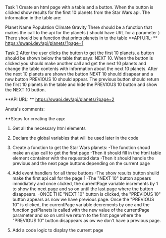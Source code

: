 Task 1
Create an html page with a table and a button. When the button is clicked show results for the first 10 planets from the Star Wars api. The information in the table are:

Planet Name
Population
Climate
Gravity
There should be a function that makes the call to the api for the planets ( should have URL for a parameter ) There should be a function that prints planets in to the table **API URL: ** https://swapi.dev/api/planets/?page=1

Task 2
After the user clicks the button to get the first 10 planets, a button should be shown below the table that says: NEXT 10. When the button is clicked you should make another call and get the next 10 planets and change the table contents with information about the next 10 planets. After the next 10 planets are shown the button NEXT 10 should disapear and a new button PREVIOUS 10 should appear. The previous button should return the first 10 planets in the table and hide the PREVIOUS 10 button and show the NEXT 10 button.

**API URL: ** https://swapi.dev/api/planets/?page=2


Aneta's comments: 

**Steps for creating the app:

1. Get all the necessary html elements 

2. Declare the global variables that will be used later in the code

3. Create a function to get the Star Wars planets:
-The function shoud make an ajax call to get the first page 
-Then it should fill in the html table element container with the requested data
-Then it should handle the previous and the next page buttons depending on the current page

4. Add event handlers for all three buttons 
-The show results button shuild make the first api call for the page 1
-The "NEXT 10" button appears immidiately and once clicked, the currentPage variable increments by 1 to show the next page and so on until the last page where the button disappears.
-ONCE THE "NEXT 10" button is clicked, the "PREVIOUS 10" button appears as now we have previous page. Once the "PREVIOUS 10" is clicked, the currentPage variable decrements by one and the function getPlanets is called with the new value of the currentPage parameter and so on until we return to the first page where the "PREVIOUS 10" button disappears as ow we don't have a previous page.

5. Add a code logic to display the current page



